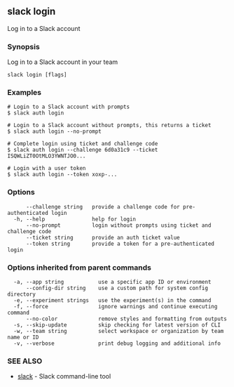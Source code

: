 ## slack login

Log in to a Slack account

### Synopsis

Log in to a Slack account in your team

```
slack login [flags]
```

### Examples

```
# Login to a Slack account with prompts
$ slack auth login

# Login to a Slack account without prompts, this returns a ticket
$ slack auth login --no-prompt

# Complete login using ticket and challenge code
$ slack auth login --challenge 6d0a31c9 --ticket ISQWLiZT0OtMLO3YWNTJO0...

# Login with a user token
$ slack auth login --token xoxp-...
```

### Options

```
      --challenge string   provide a challenge code for pre-authenticated login
  -h, --help               help for login
      --no-prompt          login without prompts using ticket and challenge code
      --ticket string      provide an auth ticket value
      --token string       provide a token for a pre-authenticated login
```

### Options inherited from parent commands

```
  -a, --app string           use a specific app ID or environment
      --config-dir string    use a custom path for system config directory
  -e, --experiment strings   use the experiment(s) in the command
  -f, --force                ignore warnings and continue executing command
      --no-color             remove styles and formatting from outputs
  -s, --skip-update          skip checking for latest version of CLI
  -w, --team string          select workspace or organization by team name or ID
  -v, --verbose              print debug logging and additional info
```

### SEE ALSO

* [slack](slack)	 - Slack command-line tool

